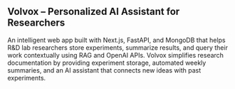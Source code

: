 ## Volvox – Personalized AI Assistant for Researchers

An intelligent web app built with Next.js, FastAPI, and MongoDB that helps R&D lab researchers store experiments, summarize results, and query their work contextually using RAG and OpenAI APIs.
Volvox simplifies research documentation by providing experiment storage, automated weekly summaries, and an AI assistant that connects new ideas with past experiments.
